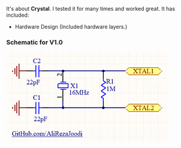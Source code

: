 It's about **Crystal**. I tested it for many times and worked great. It has included:

- Hardware Design (Included hardware layers.)

### Schematic for V1.0
![This is an image](https://github.com/AliRezaJoodi/Electronic-Modules/blob/main/Crystal/Hardware%20Design/V1.0.png?raw=true)
